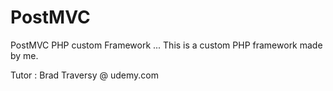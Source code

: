 # PostMVC
PostMVC PHP custom Framework
...
This is a custom PHP framework made by me.

Tutor : Brad Traversy @ udemy.com
